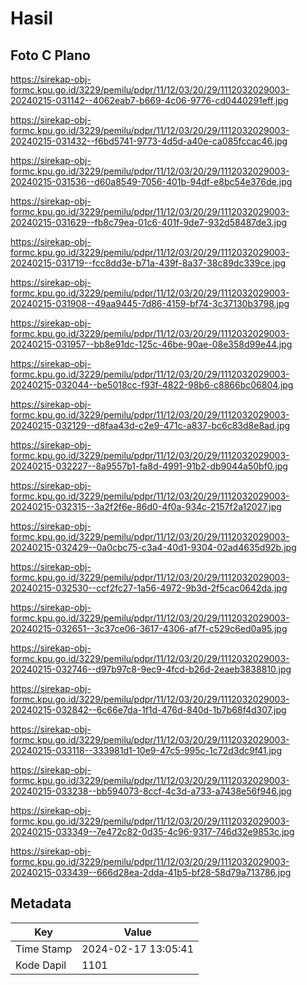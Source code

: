 # Hasil

## Foto C Plano

https://sirekap-obj-formc.kpu.go.id/3229/pemilu/pdpr/11/12/03/20/29/1112032029003-20240215-031142--4062eab7-b669-4c06-9776-cd0440291eff.jpg

https://sirekap-obj-formc.kpu.go.id/3229/pemilu/pdpr/11/12/03/20/29/1112032029003-20240215-031432--f6bd5741-9773-4d5d-a40e-ca085fccac46.jpg

https://sirekap-obj-formc.kpu.go.id/3229/pemilu/pdpr/11/12/03/20/29/1112032029003-20240215-031536--d60a8549-7056-401b-94df-e8bc54e376de.jpg

https://sirekap-obj-formc.kpu.go.id/3229/pemilu/pdpr/11/12/03/20/29/1112032029003-20240215-031629--fb8c79ea-01c6-401f-9de7-932d58487de3.jpg

https://sirekap-obj-formc.kpu.go.id/3229/pemilu/pdpr/11/12/03/20/29/1112032029003-20240215-031719--fcc8dd3e-b71a-439f-8a37-38c89dc339ce.jpg

https://sirekap-obj-formc.kpu.go.id/3229/pemilu/pdpr/11/12/03/20/29/1112032029003-20240215-031908--49aa9445-7d86-4159-bf74-3c37130b3798.jpg

https://sirekap-obj-formc.kpu.go.id/3229/pemilu/pdpr/11/12/03/20/29/1112032029003-20240215-031957--bb8e91dc-125c-46be-90ae-08e358d99e44.jpg

https://sirekap-obj-formc.kpu.go.id/3229/pemilu/pdpr/11/12/03/20/29/1112032029003-20240215-032044--be5018cc-f93f-4822-98b6-c8866bc06804.jpg

https://sirekap-obj-formc.kpu.go.id/3229/pemilu/pdpr/11/12/03/20/29/1112032029003-20240215-032129--d8faa43d-c2e9-471c-a837-bc6c83d8e8ad.jpg

https://sirekap-obj-formc.kpu.go.id/3229/pemilu/pdpr/11/12/03/20/29/1112032029003-20240215-032227--8a9557b1-fa8d-4991-91b2-db9044a50bf0.jpg

https://sirekap-obj-formc.kpu.go.id/3229/pemilu/pdpr/11/12/03/20/29/1112032029003-20240215-032315--3a2f2f6e-86d0-4f0a-934c-2157f2a12027.jpg

https://sirekap-obj-formc.kpu.go.id/3229/pemilu/pdpr/11/12/03/20/29/1112032029003-20240215-032429--0a0cbc75-c3a4-40d1-9304-02ad4635d92b.jpg

https://sirekap-obj-formc.kpu.go.id/3229/pemilu/pdpr/11/12/03/20/29/1112032029003-20240215-032530--ccf2fc27-1a56-4972-9b3d-2f5cac0642da.jpg

https://sirekap-obj-formc.kpu.go.id/3229/pemilu/pdpr/11/12/03/20/29/1112032029003-20240215-032651--3c37ce06-3617-4306-af7f-c529c6ed0a95.jpg

https://sirekap-obj-formc.kpu.go.id/3229/pemilu/pdpr/11/12/03/20/29/1112032029003-20240215-032746--d97b97c8-9ec9-4fcd-b26d-2eaeb3838810.jpg

https://sirekap-obj-formc.kpu.go.id/3229/pemilu/pdpr/11/12/03/20/29/1112032029003-20240215-032842--6c66e7da-1f1d-476d-840d-1b7b68f4d307.jpg

https://sirekap-obj-formc.kpu.go.id/3229/pemilu/pdpr/11/12/03/20/29/1112032029003-20240215-033118--333981d1-10e9-47c5-995c-1c72d3dc9f41.jpg

https://sirekap-obj-formc.kpu.go.id/3229/pemilu/pdpr/11/12/03/20/29/1112032029003-20240215-033238--bb594073-8ccf-4c3d-a733-a7438e56f946.jpg

https://sirekap-obj-formc.kpu.go.id/3229/pemilu/pdpr/11/12/03/20/29/1112032029003-20240215-033349--7e472c82-0d35-4c96-9317-746d32e9853c.jpg

https://sirekap-obj-formc.kpu.go.id/3229/pemilu/pdpr/11/12/03/20/29/1112032029003-20240215-033439--666d28ea-2dda-41b5-bf28-58d79a713786.jpg


## Metadata

| Key        | Value               |
| ---------- | ------------------- |
| Time Stamp | 2024-02-17 13:05:41 |
| Kode Dapil | 1101                |



